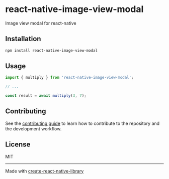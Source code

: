 # react-native-image-view-modal

Image view modal for react-native

## Installation

```sh
npm install react-native-image-view-modal
```

## Usage

```js
import { multiply } from 'react-native-image-view-modal';

// ...

const result = await multiply(3, 7);
```

## Contributing

See the [contributing guide](CONTRIBUTING.md) to learn how to contribute to the repository and the development workflow.

## License

MIT

---

Made with [create-react-native-library](https://github.com/callstack/react-native-builder-bob)
